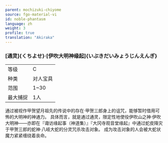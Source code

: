 ```yaml
---
parent: mochizuki-chiyome
source: fgo-material-vi
id: noble-phantasm
language: zh
weight: 3
profile: true
translation: "Akiraka"
---
```


### [通灵]{くちよせ}·[伊吹大明神缘起]{いぶきだいみょうじんえんぎ}

<table>
  <tr><td>等级</td><td>C</td></tr>
  <tr><td>种类</td><td>对人宝具</td></tr>
  <tr><td>范围</td><td>1~30</td></tr>
  <tr><td>最大捕捉</td><td>1人</td></tr>
</table>

通过被视作甲贺望月祖先的传说中的存在·甲贺三郎身上的诅咒，能够暂时借用可怖的大明神的神通力。
具体而言，就是通过通灵，限定性地使役伊吹山之神·伊吹大明神——亦即在『诹访缘起事（神道集）』『大冈寺观音堂缘起』中通过蛇皮降灾于甲贺三郎的蛇神·八岐大蛇的分灵咒杀攻击对象。
成为攻击对象的人会被大蛇状魔力紧紧缠绕着丧命。
